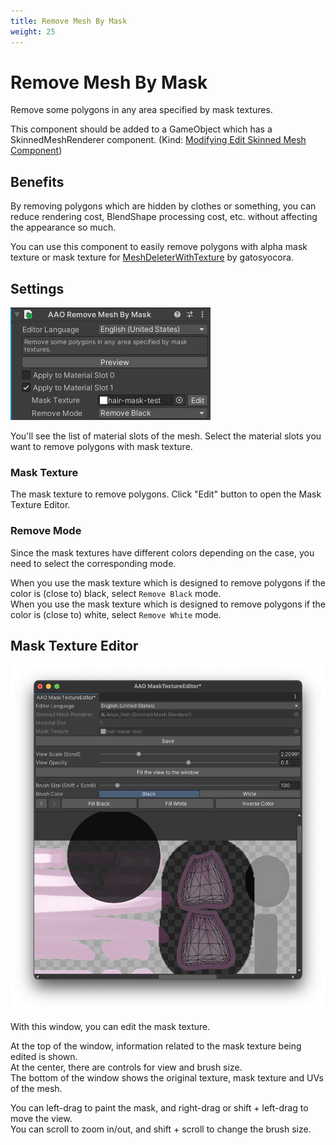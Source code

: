 ```yaml
---
title: Remove Mesh By Mask
weight: 25
---
```


# Remove Mesh By Mask

Remove some polygons in any area specified by mask textures.

This component should be added to a GameObject which has a SkinnedMeshRenderer component. (Kind: [Modifying Edit Skinned Mesh Component](../../component-kind/edit-skinned-mesh-components#modifying-component))

## Benefits

By removing polygons which are hidden by clothes or something, you can reduce rendering cost, BlendShape processing cost, etc. without affecting the appearance so much.

You can use this component to easily remove polygons with alpha mask texture or mask texture for [MeshDeleterWithTexture] by gatosyocora.

[MeshDeleterWithTexture]: https://github.com/gatosyocora/MeshDeleterWithTexture

## Settings

![component.png](component.png)

You'll see the list of material slots of the mesh.
Select the material slots you want to remove polygons with mask texture.

### Mask Texture

The mask texture to remove polygons.
Click "Edit" button to open the Mask Texture Editor.

### Remove Mode

Since the mask textures have different colors depending on the case, you need to select the corresponding mode.

When you use the mask texture which is designed to remove polygons if the color is (close to) black, select `Remove Black` mode.\
When you use the mask texture which is designed to remove polygons if the color is (close to) white, select `Remove White` mode.

## Mask Texture Editor

![mask-editor.png](mask-editor.png)

With this window, you can edit the mask texture.

At the top of the window, information related to the mask texture being edited is shown.\
At the center, there are controls for view and brush size.\
The bottom of the window shows the original texture, mask texture and UVs of the mesh.

You can left-drag to paint the mask, and right-drag or shift + left-drag to move the view.\
You can scroll to zoom in/out, and shift + scroll to change the brush size.

